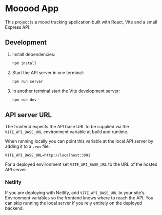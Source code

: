 # Mooood App

This project is a mood tracking application built with React, Vite and a small Express API.

## Development

1. Install dependencies:
   ```bash
   npm install
   ```
2. Start the API server in one terminal:
   ```bash
   npm run server
   ```
3. In another terminal start the Vite development server:
   ```bash
   npm run dev
   ```

## API server URL

The frontend expects the API base URL to be supplied via the `VITE_API_BASE_URL` environment variable at build and runtime.

When running locally you can point this variable at the local API server by adding it to a `.env` file:

```env
VITE_API_BASE_URL=http://localhost:3001
```

For a deployed environment set `VITE_API_BASE_URL` to the URL of the hosted API server.

### Netlify

If you are deploying with Netlify, add `VITE_API_BASE_URL` to your site's Environment
variables so the frontend knows where to reach the API. You can skip running the
local server if you rely entirely on the deployed backend.
